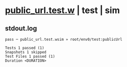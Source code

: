 # [public_url.test.w](../../../../../../examples/tests/sdk_tests/bucket/public_url.test.w) | test | sim

## stdout.log
```log
pass ─ public_url.test.wsim » root/env0/test:publicUrl

Tests 1 passed (1)
Snapshots 1 skipped
Test Files 1 passed (1)
Duration <DURATION>
```

